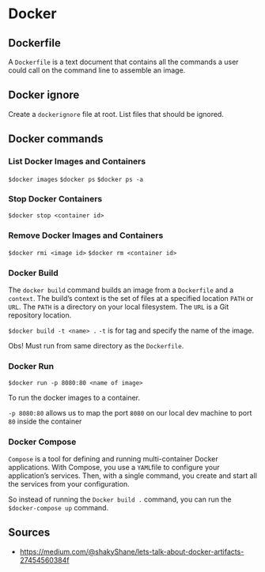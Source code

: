 # Docker

## Dockerfile
A `Dockerfile` is a text document that contains all the commands a user could call on the command line to assemble an image.

## Docker ignore
Create a `dockerignore` file at root. List files that should be ignored. 

## Docker commands

### List Docker Images and Containers
`$docker images`
`$docker ps`
`$docker ps -a`

### Stop Docker Containers
`$docker stop <container id>`

### Remove Docker Images and Containers
`$docker rmi <image id>`
`$docker rm <container id>`

### Docker Build
The `docker build` command builds an image from a `Dockerfile` and a `context`. The build’s context is the set of files at a specified location `PATH` or `URL`. The `PATH` is a directory on your local filesystem. The `URL` is a Git repository location.

`$docker build -t <name> .` 
`-t` is for tag and specify the name of the image. 

Obs! Must run from same directory as the `Dockerfile`.

### Docker Run

`$docker run -p 8080:80 <name of image>`

To run the docker images to a container. 

`-p 8080:80` allows us to map the port `8080` on our local dev machine to port `80` inside the container 

### Docker Compose
`Compose` is a tool for defining and running multi-container Docker applications. With Compose, you use a `YAML`file to configure your application’s services. Then, with a single command, you create and start all the services from your configuration. 

So instead of running the `Docker build .` command, you can run the `$docker-compose up` command. 

## Sources
- https://medium.com/@shakyShane/lets-talk-about-docker-artifacts-27454560384f